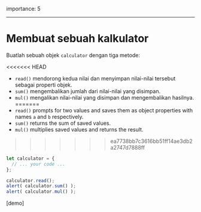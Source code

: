 importance: 5

---

# Membuat sebuah kalkulator

Buatlah sebuah objek `calculator` dengan tiga metode:

<<<<<<< HEAD
- `read()` mendorong kedua nilai dan menyimpan nilai-nilai tersebut sebagai properti objek.
- `sum()` mengembalikan jumlah dari nilai-nilai yang disimpan.
- `mul()` mengalikan nilai-nilai yang disimpan dan mengembalikan hasilnya.
=======
- `read()` prompts for two values and saves them as object properties with names `a` and `b` respectively.
- `sum()` returns the sum of saved values.
- `mul()` multiplies saved values and returns the result.
>>>>>>> ea7738bb7c3616bb51ff14ae3db2a2747d7888ff

```js
let calculator = {
  // ... your code ...
};

calculator.read();
alert( calculator.sum() );
alert( calculator.mul() );
```

[demo]
